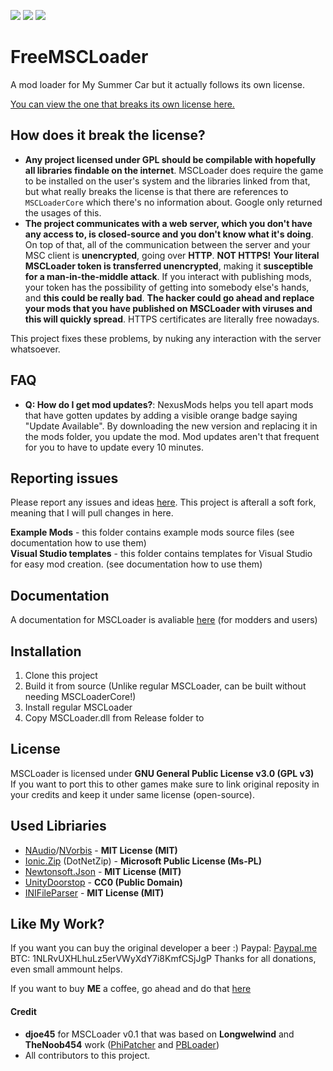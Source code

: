[![](https://img.shields.io/github/release/piotrulos/MSCModLoader.svg?style=flat-square)](#) 
[![](https://img.shields.io/github/downloads/piotrulos/MSCModLoader/total.svg?style=flat-square)](#) 
[![](https://img.shields.io/github/license/piotrulos/MSCModLoader.svg?style=flat-square)](#) 

# FreeMSCLoader
A mod loader for My Summer Car but it actually follows its own license. 

[You can view the one that breaks its own license here.](https://github.com/piotrulos/MSCModLoader)

## How does it break the license?

- **Any project licensed under GPL should be compilable with hopefully all libraries findable on the internet**. MSCLoader does require the game to be installed on the user's system and the libraries linked from that, but what really breaks the license is that there are references to `MSCLoaderCore` which there's no information about. Google only returned the usages of this.
- **The project communicates with a web server, which you don't have any access to, is closed-source and you don't know what it's doing**. On top of that, all of the communication between the server and your MSC client is **unencrypted**, going over **HTTP**. **NOT HTTPS!** **Your literal MSCLoader token is transferred unencrypted**, making it **susceptible for a man-in-the-middle attack**. If you interact with publishing mods, your token has the possibility of getting into somebody else's hands, and **this could be really bad**. **The hacker could go ahead and replace your mods that you have published on MSCLoader with viruses and this will quickly spread**. HTTPS certificates are literally free nowadays.

This project fixes these problems, by nuking any interaction with the server whatsoever.

## FAQ

- **Q: How do I get mod updates?**: NexusMods helps you tell apart mods that have gotten updates by adding a visible orange badge saying "Update Available". By downloading the new version and replacing it in the mods folder, you update the mod. Mod updates aren't that frequent for you to have to update every 10 minutes.

## Reporting issues
Please report any issues and ideas [here](https://github.com/piotrulos/MSCModLoader/issues). This project is afterall a soft fork, meaning that I will pull changes in here.

**Example Mods** - this folder contains example mods source files (see documentation how to use them)  
**Visual Studio templates** - this folder contains templates for Visual Studio for easy mod creation. (see documentation how to use them)  
## Documentation
A documentation for MSCLoader is avaliable [here](https://github.com/piotrulos/MSCModLoader/wiki) (for modders and users)  

## Installation
1. Clone this project
2. Build it from source (Unlike regular MSCLoader, can be built without needing MSCLoaderCore!)
3. Install regular MSCLoader
4. Copy MSCLoader.dll from Release folder to 
## License
MSCLoader is licensed under **GNU General Public License v3.0 (GPL v3)**   
If you want to port this to other games make sure to link original reposity in your credits and keep it under same license (open-source).

## Used Libriaries
* [NAudio](https://github.com/naudio/NAudio)/[NVorbis](https://github.com/ioctlLR/NVorbis) - **MIT License (MIT)**    
* [Ionic.Zip](https://archive.codeplex.com/?p=dotnetzip) (DotNetZip) - **Microsoft Public License (Ms-PL)**   
* [Newtonsoft.Json](https://github.com/JamesNK/Newtonsoft.Json) - **MIT License (MIT)**    
* [UnityDoorstop](https://github.com/NeighTools/UnityDoorstop) - **CC0 (Public Domain)**    
* [INIFileParser](https://github.com/rickyah/ini-parser) - **MIT License (MIT)**    

## Like My Work?
If you want you can buy the original developer a beer :)
Paypal: [Paypal.me](https://www.paypal.me/piotrulos/0eur)  
BTC: 1NLRvUXHLhuLz5erVWyXdY7i8KmfCSjJgP
Thanks for all donations, even small ammount helps.

If you want to buy **ME** a coffee, go ahead and do that [here](https://mldchan.dev/donate)

#### Credit
* **djoe45** for MSCLoader v0.1 that was based on **Longwelwind** and **TheNoob454** work ([PhiPatcher](https://github.com/Longwelwind/PhiScript) and [PBLoader](https://github.com/TheNoob454/PBLoader))    
* All contributors to this project.
